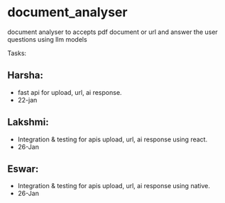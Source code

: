 # document_analyser
document analyser to accepts pdf document or url and answer the user questions using llm models


Tasks:
## Harsha:
* fast api for upload, url, ai response.
* 22-jan

## Lakshmi:
* Integration & testing for apis upload, url, ai response using react.
* 26-Jan

## Eswar:
* Integration & testing for apis upload, url, ai response using native.
* 26-Jan
